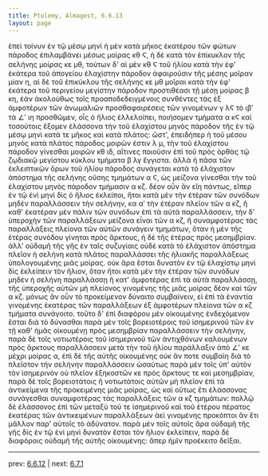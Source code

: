 ```yaml
---
title: Ptolemy, Almagest, 6.6.13
layout: page
---
```


ἐπεὶ τοίνυν ἐν τῷ μέσῳ μηνὶ ἡ μὲν κατὰ μῆκος ἑκατέρου τῶν φώτων πάροδος ἐπιλαμβάνει μέσως μοίρας κθ Ϛ, ἡ δὲ κατὰ τὸν ἐπίκυκλον τῆς σελήνης μοίρας κε μθ, τούτων δ' αἱ μὲν κθ Ϛ τοῦ ἡλίου κατὰ τὴν ἐφ' ἑκάτερα τοῦ ἀπογείου ἐλαχίστην πάροδον ἀφαιροῦσιν τῆς μέσης μοῖραν μίαν η, αἱ δὲ τοῦ ἐπικύκλου τῆς σελήνης κε μθ μοῖραι κατὰ τὴν ἐφ' ἑκάτερα τοῦ περιγείου μεγίστην πάροδον προστιθέασι τῇ μέσῃ μοίρας β κη, ἐὰν ἀκολούθως τοῖς προαποδεδειγμένοις συνθέντες τὰς ἐξ ἀμφοτέρων τῶν ἀνωμαλιῶν προσθαφαιρέσεις τῶν γινομένων γ λϚ τὸ ιβʹ τὰ ∠ʹ ιη προσθῶμεν, οἷς ὁ ἥλιος ἐλλελοίπει, ποιήσομεν τμήματα α κϚ καὶ τοσούτοις ἕξομεν ἐλάσσονα τὴν τοῦ ἐλαχίστου μηνὸς πάροδον τῆς ἐν τῷ μέσῳ μηνὶ κατά τε μῆκος καὶ κατὰ πλάτος: ὥστ', ἐπειδήπερ ἡ τοῦ μέσου μηνὸς κατὰ πλάτος πάροδος μοιρῶν ἐστιν λ μ, τὴν τοῦ ἐλαχίστου πάροδον γίνεσθαι μοιρῶν κθ ιδ, αἵτινες ποιοῦσιν ἐπὶ τοῦ πρὸς ὀρθὰς τῷ ζῳδιακῷ μεγίστου κύκλου τμήματα β λγ ἔγγιστα. ἀλλὰ ἡ πᾶσα τῶν ἐκλειπτικῶν ὅρων τοῦ ἡλίου πάροδος συνάγεται κατὰ τὸ ἐλάχιστον ἀπόστημα τῆς σελήνης οὔσης τμημάτων α Ϛ, ὡς μείζονα γίνεσθαι τὴν τοῦ ἐλαχίστου μηνὸς πάροδον τμήμασιν α κζ. δέον οὖν ἂν εἴη πάντως, εἴπερ ἐν τῷ ἑνὶ μηνὶ δὶς ὁ ἥλιος ἐκλείποι, ἤτοι κατὰ μὲν τὴν ἑτέραν τῶν συνόδων μηδὲν παραλλάσσειν τὴν σελήνην, κα αʹ τὴν ἑτέραν πλεῖον τῶν α κζ, ἢ καθ' ἑκατέραν μὲν πάλιν τῶν συνόδων ἐπὶ τὰ αὐτὰ παραλλάσσειν, τὴν δ' ὑπεροχὴν τῶν παραλλάξεων μείζονα εἶναι τῶν α κζ, ἢ συναμφοτέρας τὰς παραλλάξεις πλείονα τῶν αὐτῶν συνάγειν τμημάτων, ὅταν ἡ μὲν τῆς ἑτέρας συνόδου γίνηται πρὸς ἄρκτους, ἡ δὲ τῆς ἑτέρας πρὸς μεσημβρίαν. ἀλλ' οὐδαμῆ τῆς γῆς ἐν ταῖς συζυγίαις οὐδὲ κατὰ τὸ ἐλάχιστον ἀπόστημα πλεῖον ἡ σελήνη κατὰ πλάτος παραλλάσσει τῆς ἡλιακῆς παραλλάξεως ὑπολογουμένης μιᾶς μοίρας. οὐκ ἄρα ἔσται δυνατὸν ἐν τῷ ἐλαχίστῳ μηνὶ δὶς ἐκλείπειν τὸν ἥλιον, ὅταν ἤτοι κατὰ μὲν τὴν ἑτέραν τῶν συνόδων μηδὲν ἡ σελήνη παραλλάσσῃ ἢ κατ' ἀμφοτέρας ἐπὶ τὰ αὐτὰ παραλλάσσῃ, τῆς ὑπεροχῆς αὐτῶν μὴ πλείονος γινομένης τῆς μιᾶς μοίρας δέον καὶ τῶν α κζ. μόνως ἂν οὖν τὸ προκείμενον δύναιτο συμβαίνειν, εἰ ἐπὶ τὰ ἐναντία γινομένης ἑκατέρας τῶν παραλλάξεων ἐξ ἀμφοτέρων πλείονα τῶν α κζ τμήματα συνάγοιτο. τοῦτο δ' ἐπὶ διαφόρου μὲν οἰκουμένης ἐνδεχόμενον ἔσται διὰ τὸ δύνασθαι παρὰ μὲν τοῖς βορειοτέροις τοῦ ἰσημερινοῦ τῶν ἐν τῇ καθ' ἡμᾶς οἰκουμένῃ πρὸς μεσημβρίαν παραλλάσσειν τὴν σελήνην, παρὰ δὲ τοῖς νοτιωτέροις τοῦ ἰσημερινοῦ τῶν ἀντιχθόνων καλουμένων πρὸς ἄρκτους παραλλάσσειν μετὰ τὴν τοῦ ἡλίου παράλλαξιν ἀπὸ ∠ʹ κε μέχρι μοίρας α, ἐπὶ δὲ τῆς αὐτῆς οἰκουμένης οὐκ ἄν ποτε συμβαίη διὰ τὸ πλεῖστον τὴν σελήνην παραλλάσσειν ὡσαύτως παρὰ μὲν τοῖς ὑπ' αὐτὸν τὸν ἰσημερινὸν οὐ πλεῖον ἑξηκοστῶν κε πρὸς ἄρκτους τε καὶ μεσημβρίαν, παρὰ δὲ τοῖς βορειοτάτοις ἢ νοτιωτάτοις αὐτῶν μὴ πλεῖον ἐπὶ τὰ ἀντικείμενα τῆς προκειμένης μιᾶς μοίρας, ὡς καὶ οὕτως ἔτι ἐλάσσονας συνάγεσθαι συναμφοτέρας τὰς παραλλάξεις τῶν α κζ τμημάτων: πολλῷ δὲ ἐλάσσονος ἐπὶ τῶν μεταξὺ τοῦ τε ἰσημερινοῦ καὶ τοῦ ἑτέρου πέρατος ἑκατέρας τῶν ἀντικειμένων παραλλάξεων ἀεὶ γινομένης προκόπτοι ἂν ἔτι μᾶλλον παρ' αὐτοῖς τὸ ἀδύνατον. παρὰ μὲν τοῖς αὐτοῖς ἄρα οὐδαμῆ τῆς γῆς δὶς ἐν τῷ ἑνὶ μηνὶ δυνατὸν ἔσται τὸν ἥλιον ἐκλείπειν, παρὰ δὲ διαφόροις οὐδαμῆ τῆς αὐτῆς οἰκουμένης: ἅπερ ἡμῖν προέκειτο δεῖξαι. 

---

prev: [6.6.12](../6.6.12/) | next: [6.7.1](../6.7.1/)

